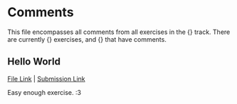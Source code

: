 # Comments

This file encompasses all comments from all exercises in the {} track. There are currently {} exercises, and {} that have comments.

## Hello World

[File Link][1f] | [Submission Link][1s]

Easy enough exercise. :3

[1f]: ./test.html
[1s]: ./